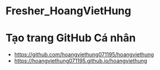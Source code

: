 # Fresher_HoangVietHung
# Tạo trang GitHub Cá nhân
* https://github.com/hoangviethung071195/hoangviethung
* https://hoangviethung071195.github.io/hoangviethung
